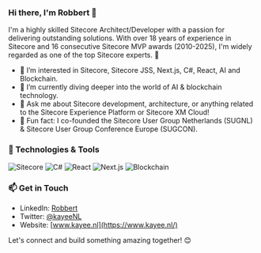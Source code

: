 ### Hi there, I'm Robbert 👋

I'm a highly skilled Sitecore Architect/Developer with a passion for delivering outstanding solutions. With over 18 years of experience in Sitecore and 16 consecutive Sitecore MVP awards (2010-2025), I'm widely regarded as one of the top Sitecore experts. 🚀

- 👀 I’m interested in Sitecore, Sitecore JSS, Next.js, C#, React, AI and Blockchain.
- 🌱 I’m currently diving deeper into the world of AI & blockchain technology.
- 💬 Ask me about Sitecore development, architecture, or anything related to the Sitecore Experience Platform or Sitecore XM Cloud!
- 📢 Fun fact: I co-founded the Sitecore User Group Netherlands (SUGNL) & Sitecore User Group Conference Europe (SUGCON).

### 🔧 Technologies & Tools
![Sitecore](https://img.shields.io/badge/-Sitecore-333333?style=flat&logo=sitecore)
![C#](https://img.shields.io/badge/-C%23-333333?style=flat&logo=c-sharp)
![React](https://img.shields.io/badge/-React-333333?style=flat&logo=react)
![Next.js](https://img.shields.io/badge/-Next.js-333333?style=flat&logo=next-dot-js)
![Blockchain](https://img.shields.io/badge/-Blockchain-333333?style=flat&logo=blockchain.com)

### 📫 Get in Touch
- LinkedIn: [Robbert](https://linkedin.com/in/robberthock/)
- Twitter: [@kayeeNL](https://twitter.com/kayeeNL)
- Website: [www.kayee.nl](https://www.kayee.nl/)

Let's connect and build something amazing together! 😊


<!---
KayeeNL/KayeeNL is a ✨ special ✨ repository because its `README.md` (this file) appears on your GitHub profile.
You can click the Preview link to take a look at your changes.
--->
